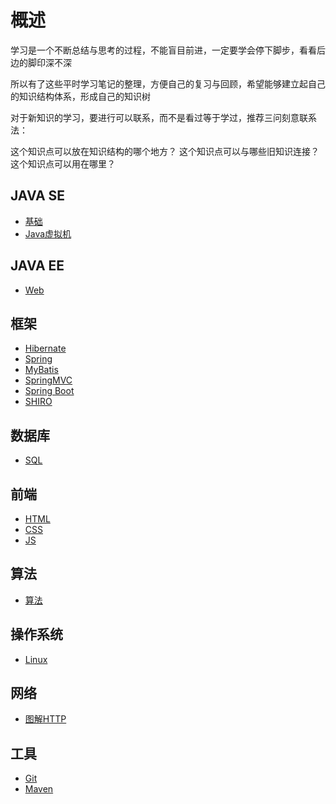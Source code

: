 # 概述

学习是一个不断总结与思考的过程，不能盲目前进，一定要学会停下脚步，看看后边的脚印深不深

所以有了这些平时学习笔记的整理，方便自己的复习与回顾，希望能够建立起自己的知识结构体系，形成自己的知识树

对于新知识的学习，要进行可以联系，而不是看过等于学过，推荐三问刻意联系法：

这个知识点可以放在知识结构的哪个地方？
这个知识点可以与哪些旧知识连接？
这个知识点可以用在哪里？

## JAVA SE

- [基础](notes/Java.md)
- [Java虚拟机](notes/JVM.md)

## JAVA EE

- [Web](notes/Javaweb.md)

## 框架

- [Hibernate](notes/HIBERNATE.md)
- [Spring](notes/SPRING.md)
- [MyBatis](notes/MYBATIS.md)
- [SpringMVC](notes/SPRINGMVC.md)
- [Spring Boot](notes/SPRING%20BOOT.md)
- [SHIRO](notes/Shiro.md)

## 数据库

- [SQL](notes/SQL.md)

## 前端

- [HTML](notes/HTML.md)
- [CSS](notes/CSS.md)
- [JS](notes/JS.md)

## 算法

- [算法](notes/algorithm.md)

## 操作系统

- [Linux](notes/LINUX.md)

## 网络

- [图解HTTP](notes/图解HTTP.md)

## 工具

- [Git](notes/Git.md)
- [Maven](notes/MAVEN.md)

